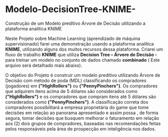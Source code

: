 # Modelo-DecisionTree-KNIME-
Construção de um Modelo preditivo Árvore de Decisão utilizando a plataforma analítica KNIME

Neste Projeto sobre Machine Learning (aprendizado de máquina supervisionado) farei uma demonstração usando a plataforma analítica **KNIME**, utilizando alguns dos muitos recursos dessa plataforma. Criarei um fluxo de trabalho **KNIME** que utiliza **Decision Tree – Árvore de Decisão -** para treinar um modelo no conjunto de dados chamado **combinado** ( Este arquivo será detalhado mais abaixo).<br/>

O objetivo do Projeto é construir um modelo preditivo utilizando Árvore de Decisão com método de poda (MDL) classificando os compradores (jogadores) em **("HighRollers")** ou **("PennyPinchers")**. Os compradores que adquirem itens acima de 5 dólares são considerados como **("HighRollers")** e os compradores que compram itens até 5 dólares são considerados como **("PennyPinchers")**.
A classificação correta dos compradores possibilitará a empresa proprietária do game que tome decisões em relação ao panorama apresentado e assim possa , de forma segura, tomar decisões que busquem melhorar o faturamento em relação aos (2) dois grupos de compradores, baseadas nas recomendações feitas pelos responsáveis pela área de prospecção em inteligência nos dados.
